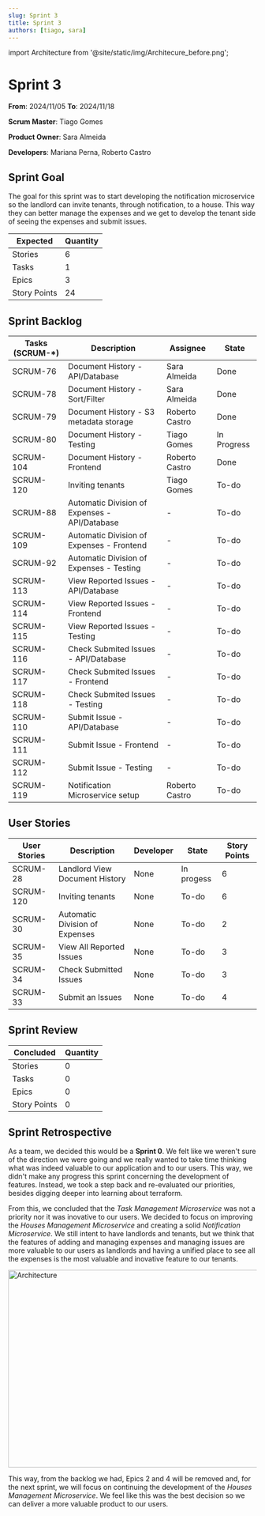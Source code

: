 ```yaml
---
slug: Sprint 3
title: Sprint 3
authors: [tiago, sara]
---
```

import Architecture from '@site/static/img/Architecure_before.png';

# Sprint 3

**From**: 2024/11/05
**To**: 2024/11/18

**Scrum Master**: Tiago Gomes

**Product Owner**: Sara Almeida

**Developers**: Mariana Perna, Roberto Castro

## Sprint Goal

The goal for this sprint was to start developing the notification microservice so the landlord can invite tenants, through notification, to a house. This way they can better manage the expenses and we get to develop the tenant side of seeing the expenses and submit issues.

| Expected     | Quantity |
| ------------ | -------- |
| Stories      | 6        |
| Tasks        | 1        |
| Epics        | 3        |
| Story Points | 24       |

## Sprint Backlog

| Tasks (SCRUM-\*)  | Description                                  | Assignee          | State | 
| ---------------  | --------------------------------------------- | ---------------    | ----- | 
| SCRUM-76         | Document History - API/Database               | Sara Almeida       | Done  |
| SCRUM-78         | Document History - Sort/Filter                | Sara Almeida       | Done  |
| SCRUM-79         | Document History - S3 metadata storage        | Roberto Castro     | Done  |
| SCRUM-80         | Document History - Testing                    | Tiago Gomes        | In Progress  |
| SCRUM-104        | Document History - Frontend                   | Roberto Castro     | Done  |
| SCRUM-120        | Inviting tenants                              | Tiago Gomes        | To-do |
| SCRUM-88         | Automatic Division of Expenses - API/Database | -                  | To-do |
| SCRUM-109        | Automatic Division of Expenses - Frontend | -                  | To-do |
| SCRUM-92         | Automatic Division of Expenses - Testing | -                  | To-do |
| SCRUM-113        | View Reported Issues - API/Database | -                  | To-do |
| SCRUM-114        | View Reported Issues - Frontend | -                  | To-do |
| SCRUM-115        | View Reported Issues - Testing | -                  | To-do |
| SCRUM-116        | Check Submited Issues - API/Database | -                  | To-do |
| SCRUM-117        | Check Submited Issues - Frontend | -                  | To-do |
| SCRUM-118        | Check Submited Issues - Testing | -                  | To-do |
| SCRUM-110        | Submit Issue - API/Database | -                  | To-do |
| SCRUM-111        | Submit Issue - Frontend | -                  | To-do |
| SCRUM-112        | Submit Issue - Testing | -                  | To-do |
| SCRUM-119        | Notification Microservice setup | Roberto Castro                  | To-do |

## User Stories

| User Stories  | Description                    | Developer     | State | Story Points |
| --------------| ------------------------------ | ------------- | ----- | ------------ |
| SCRUM-28      | Landlord View Document History | None           | In progess  | 6            |
| SCRUM-120      | Inviting tenants           | None           | To-do  | 6            |
| SCRUM-30      | Automatic Division of Expenses           | None           | To-do  | 2            |
| SCRUM-35      | View All Reported Issues           | None           | To-do  | 3            |
| SCRUM-34      | Check Submitted Issues           | None           | To-do  | 3            |
| SCRUM-33      | Submit an Issues           | None           | To-do  | 4            |

## Sprint Review

| Concluded    | Quantity |
| ------------ | -------- |
| Stories      | 0        |
| Tasks        | 0        |
| Epics        | 0        |
| Story Points | 0        |

## Sprint Retrospective

As a team, we decided this would be a **Sprint 0**. We felt like we weren't sure of the direction we were going and we really wanted to take time thinking what was indeed valuable to our application and to our users. This way, we didn't make any progress this sprint concerning the development of features. Instead, we took a step back and re-evaluated our priorities, besides digging deeper into learning about terraform.

From this, we concluded that the *Task Management Microservice* was not a priority nor it was inovative to our users. We decided to focus on improving the *Houses Management Microservice* and creating a solid *Notification Microservice*. We still intent to have landlords and tenants, but we think that the features of adding and managing expenses and managing issues are more valuable to our users as landlords and having a unified place to see all the expenses is the most valuable and inovative feature to our tenants.

<img src={Architecture} alt="Architecture" width="600" height="400"/>

This way, from the backlog we had, Epics 2 and 4 will be removed and, for the next sprint, we will focus on continuing the development of the *Houses Management Microservice*. We feel like this was the best decision so we can deliver a more valuable product to our users.